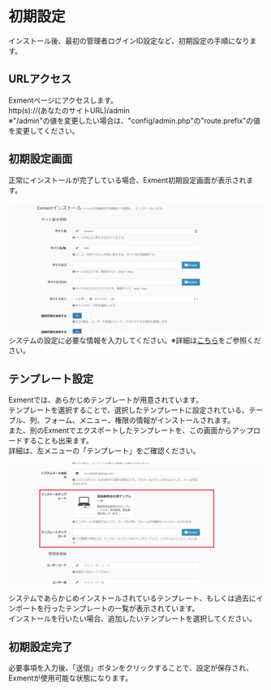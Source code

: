 # 初期設定
インストール後、最初の管理者ログインID設定など、初期設定の手順になります。

## URLアクセス
Exmentページにアクセスします。  
http(s)://(あなたのサイトURL)/admin  
※"/admin"の値を変更したい場合は、"config/admin.php"の"route.prefix"の値を変更してください。

## 初期設定画面
正常にインストールが完了している場合、Exment初期設定画面が表示されます。

![初期設定画面](img/install/install1.png)
システムの設定に必要な情報を入力してください。※詳細は[こちら](/ja/system_setting)をご参照ください。

## テンプレート設定
Exmentでは、あらかじめテンプレートが用意されています。  
テンプレートを選択することで、選択したテンプレートに設定されている、テーブル、列、フォーム、メニュー、権限の情報がインストールされます。  
また、別のExmentでエクスポートしたテンプレートを、この画面からアップロードすることも出来ます。  
詳細は、左メニューの「テンプレート」をご確認ください。

![インストール画面_テンプレート](img/install/install_template.png)

システムであらかじめインストールされているテンプレート、もしくは過去にインポートを行ったテンプレートの一覧が表示されています。  
インストールを行いたい場合、追加したいテンプレートを選択してください。  

## 初期設定完了
必要事項を入力後、「送信」ボタンをクリックすることで、設定が保存され、Exmentが使用可能な状態になります。